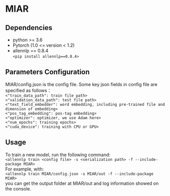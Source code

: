 # MIAR


Dependencies
-
  * python >= 3.6  
  * Pytorch (1.0 <= version < 1.2)  
  * allennlp == 0.8.4  
`<pip install allennlp==0.8.4>`  

Parameters Configuration
-
MIAR/config.json is the config file. Some key json fields in config file are specified as follows：  
`<"train_data_path": train file path>`   
`<"validation_data_path": test file path>`   
`<"text_field_embedder": word embedding, including pre-trained file and dimension of embedding>`    
`<"pos_tag_embedding": pos-tag embedding>`   
`<"optimizer": optimizer, we use Adam here>`   
`<"num_epochs": training epochs>`   
`<"cuda_device": training with CPU or GPU>`   

Usage
-
  To train a new model, run the following command:  
  `<allennlp train <config file> -s <serialization path> -f --include-package MIAR>`  
  For example, with:  
  `<allennlp train MIAR/config.json -s MIAR/out -f --include-package MIAR>`  
  you can get the output folder at MIAR/out and log information showed on the console.  
